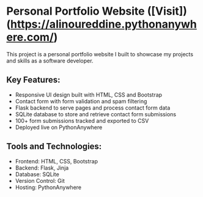 # Personal Portfolio Website ([Visit])(https://alinoureddine.pythonanywhere.com/)
This project is a personal portfolio website I built to showcase my projects and skills as a software developer.

## Key Features:
- Responsive UI design built with HTML, CSS and Bootstrap
- Contact form with form validation and spam filtering
- Flask backend to serve pages and process contact form data
- SQLite database to store and retrieve contact form submissions
- 100+ form submissions tracked and exported to CSV
- Deployed live on PythonAnywhere
  
## Tools and Technologies:
- Frontend: HTML, CSS, Bootstrap
- Backend: Flask, Jinja
- Database: SQLite
- Version Control: Git
- Hosting: PythonAnywhere
